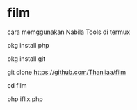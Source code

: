# film

cara memggunakan Nabila Tools di termux

pkg install php

pkg install git

git clone https://github.com/Thaniiaa/film

cd film

php iflix.php
